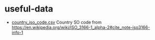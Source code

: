 # useful-data

- [country_iso_code.csv](./country_iso_code.csv)
  Country SO code from https://en.wikipedia.org/wiki/ISO_3166-1_alpha-2#cite_note-iso3166-info-1
